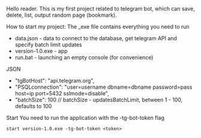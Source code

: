 Hello reader.
This is my first project related to telegram bot, which can save, delete, list, output random page (bookmark).

How to start my project:
The _exe file contains everything you need to run
- data.json - data to connect to the database, get telegram API and specify batch limit updates
- version-1.0.exe - app
- run.bat - launching an empty console (for convenience)

JSON
- "tgBotHost": "api.telegram.org",
- "PSQLconnection": "user=username dbname=dbname password=pass host=ip port=5432 sslmode=disable",
- "batchSize": 100   // batchSize - updatesBatchLimit, between 1 - 100, defaults to 100


Start
You need to run the application with the -tg-bot-token <token> flag
```
start version-1.0.exe -tg-bot-token <token>
```
